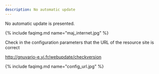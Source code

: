 ```yaml
---
description: No automatic update
---
```


No automatic update is presented.

{% include faqimg.md name="maj_internet.jpg" %}
       
Check in the configuration parameters that the URL of the resource site is correct    

http://gnuvario-e.yj.fr/webupdate/checkversion       

{% include faqimg.md name="config_url.jpg" %}

